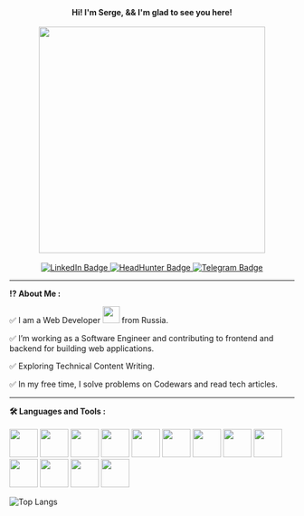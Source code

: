 <div align="center">
  <b>Hi! I'm Serge, && I'm glad to see you here!</b>
  <br><br>
  <img src="https://raw.githubusercontent.com/axilleasiv/vscode-javascript-repl-docs/master/vscode-javascript-repl.gif" width="400"/>
  <br><br>
  <a href="https://www.linkedin.com/in/varaeff/">
    <img src="https://img.shields.io/badge/LinkedIn-blue?style=for-the-badge&logo=linkedin&logoColor=white" alt="LinkedIn Badge"/>
  </a>
  <a href="https://hh.ru/resume/e9290c16ff008505e80039ed1f736563726574">
    <img src="https://img.shields.io/badge/HeadHunter-blue?style=for-the-badge" alt="HeadHunter Badge"/>
  </a>
  <a href="https://t.me/varaeff">
    <img src="https://img.shields.io/badge/Telegram-blue?style=for-the-badge&logo=telegram&logoColor=white" alt="Telegram Badge"/>
  </a>
  <br>
  <img src="https://komarev.com/ghpvc/?username=varaeff&style=flat-square&color=blue" alt=""/>
</div>

---

<b>:interrobang: About Me :</b>

:white_check_mark: I am a Web Developer <img src="https://media.giphy.com/media/WUlplcMpOCEmTGBtBW/giphy.gif" width="30"> from Russia.

:white_check_mark: I’m working as a Software Engineer and contributing to frontend and backend for building web applications.

:white_check_mark: Exploring Technical Content Writing.

:white_check_mark: In my free time, I solve problems on Codewars and read tech articles.

---

<b>:hammer_and_wrench: Languages and Tools :</b>
<br><br>
<img src="https://cdn.jsdelivr.net/gh/devicons/devicon/icons/html5/html5-original.svg" width='50px' />
<img src="https://cdn.jsdelivr.net/gh/devicons/devicon/icons/css3/css3-original.svg" width='50px' />
<img src="https://cdn.jsdelivr.net/gh/devicons/devicon/icons/tailwindcss/tailwindcss-plain.svg" width='50px' />
<img src="https://cdn.jsdelivr.net/gh/devicons/devicon/icons/bootstrap/bootstrap-original.svg" width='50px' />
<img src="https://cdn.jsdelivr.net/gh/devicons/devicon/icons/javascript/javascript-original.svg" width='50px' />
<img src="https://cdn.jsdelivr.net/gh/devicons/devicon/icons/typescript/typescript-original.svg" width='50px' />
<img src="https://cdn.jsdelivr.net/gh/devicons/devicon/icons/react/react-original.svg" width='50px' />
<img src="https://cdn.jsdelivr.net/gh/devicons/devicon/icons/vuejs/vuejs-original.svg" width='50px' />
<img src="https://cdn.jsdelivr.net/gh/devicons/devicon/icons/python/python-original.svg" width='50px' />
<img src="https://cdn.jsdelivr.net/gh/devicons/devicon/icons/django/django-plain.svg" width='50px' />
<img src="https://cdn.jsdelivr.net/gh/devicons/devicon/icons/postgresql/postgresql-original.svg" width='50px' />
<img src="https://cdn.jsdelivr.net/gh/devicons/devicon/icons/docker/docker-original.svg" width='50px' />
<img src="https://cdn.jsdelivr.net/gh/devicons/devicon/icons/git/git-original.svg" width='50px' />
<br>

![Top Langs](https://github-readme-stats.vercel.app/api/top-langs/?username=varaeff&layout=compact&theme=vision-friendly-dark)

